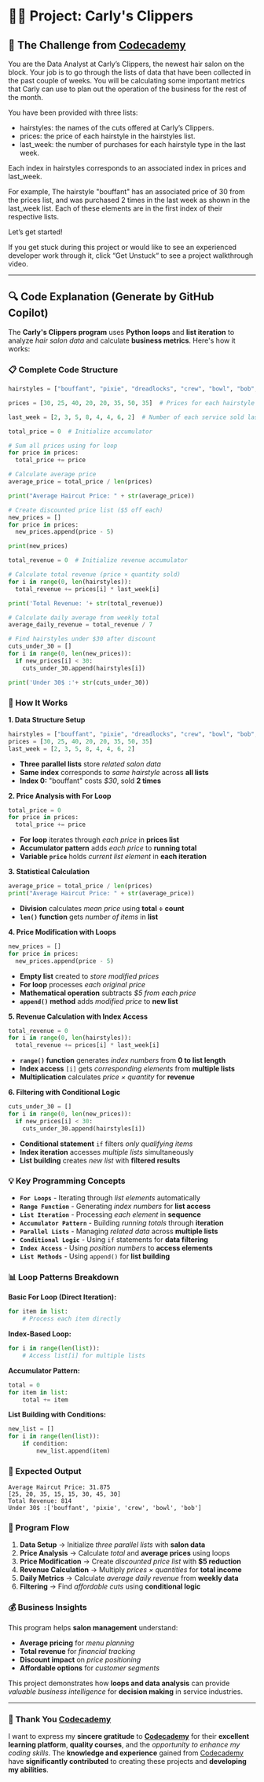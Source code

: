 # 👨‍💻 Project: Carly's Clippers

## 🎯 The Challenge from [Codecademy](http://www.codecademy.com/)

You are the Data Analyst at Carly’s Clippers, the newest hair salon on the block. Your job is to go through the lists of data that have been collected in the past couple of weeks. You will be calculating some important metrics that Carly can use to plan out the operation of the business for the rest of the month.

You have been provided with three lists:

- hairstyles: the names of the cuts offered at Carly’s Clippers.
- prices: the price of each hairstyle in the hairstyles list.
- last_week: the number of purchases for each hairstyle type in the last week.

Each index in hairstyles corresponds to an associated index in prices and last_week.

For example, The hairstyle "bouffant" has an associated price of 30 from the prices list, and was purchased 2 times in the last week as shown in the last_week list. Each of these elements are in the first index of their respective lists.

Let’s get started!

If you get stuck during this project or would like to see an experienced developer work through it, click “Get Unstuck“ to see a project walkthrough video.

---

## 🔍 **Code Explanation (Generate by GitHub Copilot)**

The **Carly's Clippers program** uses **Python loops** and **list iteration** to analyze *hair salon data* and calculate **business metrics**. Here's how it works:

### **📋 Complete Code Structure**

```python
hairstyles = ["bouffant", "pixie", "dreadlocks", "crew", "bowl", "bob", "mohawk", "flattop"]  # Hair salon services

prices = [30, 25, 40, 20, 20, 35, 50, 35]  # Prices for each hairstyle

last_week = [2, 3, 5, 8, 4, 4, 6, 2]  # Number of each service sold last week

total_price = 0  # Initialize accumulator

# Sum all prices using for loop
for price in prices:
  total_price += price

# Calculate average price
average_price = total_price / len(prices)

print("Average Haircut Price: " + str(average_price))

# Create discounted price list ($5 off each)
new_prices = []
for price in prices:
  new_prices.append(price - 5)

print(new_prices)

total_revenue = 0  # Initialize revenue accumulator

# Calculate total revenue (price × quantity sold)
for i in range(0, len(hairstyles)):
  total_revenue += prices[i] * last_week[i]

print('Total Revenue: '+ str(total_revenue))

# Calculate daily average from weekly total
average_daily_revenue = total_revenue / 7

# Find hairstyles under $30 after discount
cuts_under_30 = []
for i in range(0, len(new_prices)):
  if new_prices[i] < 30:
    cuts_under_30.append(hairstyles[i])

print('Under 30$ :'+ str(cuts_under_30))
```

### **🎯 How It Works**

**1. Data Structure Setup**
```python
hairstyles = ["bouffant", "pixie", "dreadlocks", "crew", "bowl", "bob", "mohawk", "flattop"]
prices = [30, 25, 40, 20, 20, 35, 50, 35]
last_week = [2, 3, 5, 8, 4, 4, 6, 2]
```
- **Three parallel lists** store *related salon data*
- **Same index** corresponds to *same hairstyle* across **all lists**
- **Index 0:** "bouffant" costs *$30*, sold **2 times**

**2. Price Analysis with For Loop**
```python
total_price = 0
for price in prices:
  total_price += price
```
- **For loop** iterates through *each price* in **prices list**
- **Accumulator pattern** adds *each price* to **running total**
- **Variable `price`** holds *current list element* in **each iteration**

**3. Statistical Calculation**
```python
average_price = total_price / len(prices)
print("Average Haircut Price: " + str(average_price))
```
- **Division** calculates *mean price* using **total ÷ count**
- **`len()` function** gets *number of items* in **list**

**4. Price Modification with Loops**
```python
new_prices = []
for price in prices:
  new_prices.append(price - 5)
```
- **Empty list** created to *store modified prices*
- **For loop** processes *each original price*
- **Mathematical operation** subtracts *$5 from each price*
- **`append()` method** adds *modified price* to **new list**

**5. Revenue Calculation with Index Access**
```python
total_revenue = 0
for i in range(0, len(hairstyles)):
  total_revenue += prices[i] * last_week[i]
```
- **`range()` function** generates *index numbers* from **0 to list length**
- **Index access** `[i]` gets *corresponding elements* from **multiple lists**
- **Multiplication** calculates *price × quantity* for **revenue**

**6. Filtering with Conditional Logic**
```python
cuts_under_30 = []
for i in range(0, len(new_prices)):
  if new_prices[i] < 30:
    cuts_under_30.append(hairstyles[i])
```
- **Conditional statement** `if` filters *only qualifying items*
- **Index iteration** accesses *multiple lists* simultaneously
- **List building** creates *new list* with **filtered results**

### **💡 Key Programming Concepts**

- **`For Loops`** - Iterating through *list elements* automatically
- **`Range Function`** - Generating *index numbers* for **list access**
- **`List Iteration`** - Processing *each element* in **sequence**
- **`Accumulator Pattern`** - Building *running totals* through **iteration**
- **`Parallel Lists`** - Managing *related data* across **multiple lists**
- **`Conditional Logic`** - Using `if` statements for **data filtering**
- **`Index Access`** - Using *position numbers* to **access elements**
- **`List Methods`** - Using `append()` for **list building**

### **📊 Loop Patterns Breakdown**

**Basic For Loop (Direct Iteration):**
```python
for item in list:
    # Process each item directly
```

**Index-Based Loop:**
```python
for i in range(len(list)):
    # Access list[i] for multiple lists
```

**Accumulator Pattern:**
```python
total = 0
for item in list:
    total += item
```

**List Building with Conditions:**
```python
new_list = []
for i in range(len(list)):
    if condition:
        new_list.append(item)
```

### **💼 Expected Output**

```terminal
Average Haircut Price: 31.875
[25, 20, 35, 15, 15, 30, 45, 30]
Total Revenue: 814
Under 30$ :['bouffant', 'pixie', 'crew', 'bowl', 'bob']
```

### **🔄 Program Flow**

1. **Data Setup** → Initialize *three parallel lists* with **salon data**
2. **Price Analysis** → Calculate *total* and **average prices** using loops
3. **Price Modification** → Create *discounted price list* with **$5 reduction**
4. **Revenue Calculation** → Multiply *prices × quantities* for **total income**
5. **Daily Metrics** → Calculate *average daily revenue* from **weekly data**
6. **Filtering** → Find *affordable cuts* using **conditional logic**

### **💰 Business Insights**

This program helps **salon management** understand:
- **Average pricing** for *menu planning*
- **Total revenue** for *financial tracking*
- **Discount impact** on *price positioning*
- **Affordable options** for *customer segments*

This project demonstrates how **loops and data analysis** can provide *valuable business intelligence* for **decision making** in service industries.

---

### 🙏 **Thank You [Codecademy](https://www.codecademy.com/)**

I want to express my **sincere gratitude** to [**Codecademy**](https://www.codecademy.com/) for their **excellent learning platform**, **quality courses**, and the *opportunity to enhance my coding skills*. The **knowledge and experience** gained from [Codecademy](https://www.codecademy.com/) have **significantly contributed** to creating these projects and **developing my abilities**.